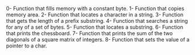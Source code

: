 0- Function that fills memory with a constant byte.
1- Function that copies memory area.
2- Function that locates a character in a string.
3- Function that gets the length of a prefix substring.
4- Function that searches a string for any of a set of bytes.
5- Function that locates a substring.
6- Function that prints the chessboard.
7- Function that prints the sum of the two diagonals of a square matrix of integers.
8- Function that sets the value of a pointer to a char.
